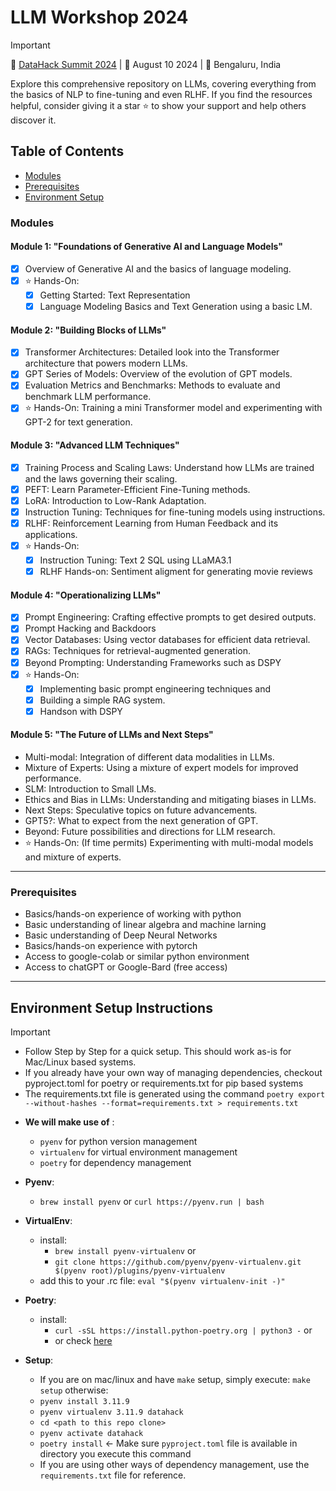 # LLM Workshop 2024

> [!IMPORTANT]
> :dart: [DataHack Summit 2024](https://www.analyticsvidhya.com/datahacksummit/workshops/unleashing-llms-training-finetuning-and-evaluating) | :calendar: August 10 2024 | :round_pushpin: Bengaluru, India

Explore this comprehensive repository on LLMs, covering everything from the basics of NLP to fine-tuning and even RLHF. If you find the resources helpful, consider giving it a star ⭐ to show your support and help others discover it.

## Table of Contents
- [Modules](#modules)
- [Prerequisites](#prerequisites)
- [Environment Setup](#environment-setup-instructions)

### Modules
#### Module 1: "Foundations of Generative AI and Language Models"
- [x] Overview of Generative AI and the basics of language modeling.
- [x] :star: Hands-On: 
    - [x] Getting Started: Text Representation
    - [x] Language Modeling Basics and Text Generation using a basic LM.

#### Module 2: "Building Blocks of LLMs"
- [x] Transformer Architectures: Detailed look into the Transformer architecture that powers modern LLMs.
- [x] GPT Series of Models: Overview of the evolution of GPT models.
- [x] Evaluation Metrics and Benchmarks: Methods to evaluate and benchmark LLM performance.
- [x] :star: Hands-On: Training a mini Transformer model and experimenting with GPT-2 for text generation.

#### Module 3: "Advanced LLM Techniques"
- [x] Training Process and Scaling Laws: Understand how LLMs are trained and the laws governing their scaling.
- [x] PEFT: Learn Parameter-Efficient Fine-Tuning methods.
- [x] LoRA: Introduction to Low-Rank Adaptation.
- [x] Instruction Tuning: Techniques for fine-tuning models using instructions.
- [x] RLHF: Reinforcement Learning from Human Feedback and its applications.
- [x] :star: Hands-On:
    - [x] Instruction Tuning: Text 2 SQL using LLaMA3.1
    - [x] RLHF Hands-on: Sentiment aligment for generating movie reviews

#### Module 4: "Operationalizing LLMs"
- [x] Prompt Engineering: Crafting effective prompts to get desired outputs.
- [x] Prompt Hacking and Backdoors
- [x] Vector Databases: Using vector databases for efficient data retrieval.
- [x] RAGs: Techniques for retrieval-augmented generation.
- [x] Beyond Prompting: Understanding Frameworks such as DSPY
- [x] :star: Hands-On:
    - [x] Implementing basic prompt engineering techniques and
    - [x] Building a simple RAG system.
    - [x] Handson with DSPY

#### Module 5: "The Future of LLMs and Next Steps"
- Multi-modal: Integration of different data modalities in LLMs.
- Mixture of Experts: Using a mixture of expert models for improved performance.
- SLM: Introduction to Small LMs.
- Ethics and Bias in LLMs: Understanding and mitigating biases in LLMs.
- Next Steps: Speculative topics on future advancements.
- GPT5?: What to expect from the next generation of GPT.
- Beyond: Future possibilities and directions for LLM research.
-  :star: Hands-On: (If time permits) Experimenting with multi-modal models and mixture of experts.

---

### Prerequisites
- Basics/hands-on experience of working with python
- Basic understanding of linear algebra and machine larning
- Basic understanding of Deep Neural Networks
- Basics/hands-on experience with pytorch
- Access to google-colab or similar python environment
- Access to chatGPT or Google-Bard (free access) 

---

## Environment Setup Instructions

> [!Important]
> - Follow Step by Step for a quick setup. This should work as-is for Mac/Linux based systems.
> - If you already have your own way of managing dependencies, checkout pyproject.toml for poetry or requirements.txt for pip based systems
> - The requirements.txt file is generated using the command ``poetry export --without-hashes --format=requirements.txt > requirements.txt``

- **We will make use of** :
    - ``pyenv`` for python version management
    - ``virtualenv`` for virtual environment management
    - ``poetry`` for dependency management

- **Pyenv**: 
    - ``brew install pyenv`` or ``curl https://pyenv.run | bash``
- **VirtualEnv**: 
    - install: 
        - ``brew install pyenv-virtualenv`` or
        - ``git clone https://github.com/pyenv/pyenv-virtualenv.git $(pyenv root)/plugins/pyenv-virtualenv``
    - add this to your .rc file: ``eval "$(pyenv virtualenv-init -)"``
- **Poetry**:
    - install: 
        - ``curl -sSL https://install.python-poetry.org | python3 -`` or
        - or check [here](https://python-poetry.org/docs/#installing-with-the-official-installer)

- **Setup**:
    - If you are on mac/linux and have `make` setup, simply execute: ``make setup`` otherwise:
    - ``pyenv install 3.11.9``
	- ``pyenv virtualenv 3.11.9 datahack``
    - ``cd <path to this repo clone>``
	- ``pyenv activate datahack``
	- ``poetry install`` <- Make sure ``pyproject.toml`` file is available in directory you execute this command
    - If you are using other ways of dependency management, use the `requirements.txt` file for reference.



